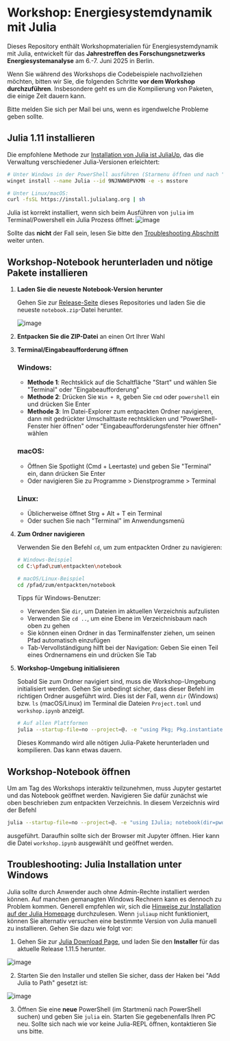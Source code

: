 # Workshop: Energiesystemdynamik mit Julia

Dieses Repository enthält Workshopmaterialien für Energiesystemdynamik mit Julia, entwickelt für das **Jahrestreffen des Forschungsnetzwerks Energiesystemanalyse** am 6.-7. Juni 2025 in Berlin.

Wenn Sie während des Workshops die Codebeispiele nachvollziehen möchten, bitten wir Sie,
die folgenden Schritte **vor dem Workshop durchzuführen**. Insbesondere geht es um die Kompilierung von Paketen, die einige Zeit dauern kann.

Bitte melden Sie sich per Mail bei uns, wenn es irgendwelche Probleme geben sollte.

## Julia 1.11 installieren

   Die empfohlene Methode zur [Installation von Julia ist JuliaUp](https://julialang.org/install/), das die Verwaltung verschiedener Julia-Versionen erleichtert:

   ```bash
   # Unter Windows in der PowerShell ausführen (Starmenu öffnen und nach "PowerShell" suchen)
   winget install --name Julia --id 9NJNWW8PVKMN -e -s msstore

   # Unter Linux/macOS:
   curl -fsSL https://install.julialang.org | sh
   ```

   Julia ist korrekt installiert, wenn sich beim Ausführen von `julia` im Terminal/Powershell ein Julia Prozess öffnet:
   ![image](https://github.com/user-attachments/assets/28f73953-7afe-4ac6-b568-953e84f3033e)

   Sollte das **nicht** der Fall sein, lesen Sie bitte den [Troubleshooting Abschnitt](#troubleshooting-julia-installation-unter-windows) weiter unten.

## Workshop-Notebook herunterladen und nötige Pakete installieren

1. **Laden Sie die neueste Notebook-Version herunter**

   Gehen Sie zur [Release-Seite](../../releases) dieses Repositories und laden Sie die neueste `notebook.zip`-Datei herunter.

   ![image](https://github.com/user-attachments/assets/ec5dfd02-f3e7-4d21-b645-1cb7cdc2da85)


3. **Entpacken Sie die ZIP-Datei** an einen Ort Ihrer Wahl

4. **Terminal/Eingabeaufforderung öffnen**

   ### Windows:
   - **Methode 1**: Rechtsklick auf die Schaltfläche "Start" und wählen Sie "Terminal" oder "Eingabeaufforderung"
   - **Methode 2**: Drücken Sie `Win + R`, geben Sie `cmd` oder `powershell` ein und drücken Sie Enter
   - **Methode 3**: Im Datei-Explorer zum entpackten Ordner navigieren, dann mit gedrückter Umschalttaste rechtsklicken und "PowerShell-Fenster hier öffnen" oder "Eingabeaufforderungsfenster hier öffnen" wählen

   ### macOS:
   - Öffnen Sie Spotlight (Cmd + Leertaste) und geben Sie "Terminal" ein, dann drücken Sie Enter
   - Oder navigieren Sie zu Programme > Dienstprogramme > Terminal

   ### Linux:
   - Üblicherweise öffnet Strg + Alt + T ein Terminal
   - Oder suchen Sie nach "Terminal" im Anwendungsmenü

5. **Zum Ordner navigieren**

   Verwenden Sie den Befehl `cd`, um zum entpackten Ordner zu navigieren:

   ```bash
   # Windows-Beispiel
   cd C:\pfad\zum\entpackten\notebook

   # macOS/Linux-Beispiel
   cd /pfad/zum/entpackten/notebook
   ```

   Tipps für Windows-Benutzer:
   - Verwenden Sie `dir`, um Dateien im aktuellen Verzeichnis aufzulisten
   - Verwenden Sie `cd ..`, um eine Ebene im Verzeichnisbaum nach oben zu gehen
   - Sie können einen Ordner in das Terminalfenster ziehen, um seinen Pfad automatisch einzufügen
   - Tab-Vervollständigung hilft bei der Navigation: Geben Sie einen Teil eines Ordnernamens ein und drücken Sie Tab

6. **Workshop-Umgebung initialisieren**

   Sobald Sie zum Ordner navigiert sind, muss die Workshop-Umgebung initialisiert werden.
   Gehen Sie unbedingt sicher, dass dieser Befehl im richtigen Ordner ausgeführt wird. Dies ist der Fall, wenn `dir` (Windows) bzw. `ls` (macOS/Linux) im Terminal die Dateien `Project.toml` und `workshop.ipynb` anzeigt.

   ```bash
   # Auf allen Plattformen
   julia --startup-file=no --project=@. -e "using Pkg; Pkg.instantiate(); Pkg.build(); Pkg.precompile()"
   ```

   Dieses Kommando wird alle nötigen Julia-Pakete herunterladen und kompilieren. Das kann etwas dauern.

## Workshop-Notebook öffnen

Um am Tag des Workshops interaktiv teilzunehmen, muss Jupyter gestartet und das Notebook geöffnet werden. Navigieren Sie dafür zunächst wie oben beschrieben zum entpackten Verzeichnis.
In diesem Verzeichnis wird der Befehl

```bash
julia --startup-file=no --project=@. -e "using IJulia; notebook(dir=pwd())"
```

ausgeführt. Daraufhin sollte sich der Browser mit Jupyter öffnen. Hier kann die Datei `workshop.ipynb` ausgewählt und geöffnet werden.

## Troubleshooting: Julia Installation unter Windows

Julia sollte durch Anwender auch ohne Admin-Rechte installiert werden können.
Auf manchen gemanagten Windows Rechnern kann es dennoch zu Problem kommen.
Generell empfehlen wir, sich die [Hinweise zur Installation auf der Julia Homepage](https://julialang.org/install/) durchzulesen.
Wenn `juliaup` nicht funktioniert, können Sie alternativ versuchen eine bestimmte Version von Julia manuell zu installieren.
Gehen Sie dazu wie folgt vor:

1. Gehen Sie zur [Julia Download Page](https://julialang.org/downloads/), und laden Sie den **Installer** für das aktuelle Release 1.11.5 herunter.

![image](https://github.com/user-attachments/assets/53f2fe01-7f12-4907-b959-791b23dbc9d3)

2. Starten Sie den Installer und stellen Sie sicher, dass der Haken bei "Add Julia to Path" gesetzt ist:

![image](https://github.com/user-attachments/assets/5417b741-b4f6-4782-a978-c91b6785a812)


3. Öffnen Sie eine **neue** PowerShell (im Startmenü nach PowerShell suchen) und
   geben Sie `julia` ein. Starten Sie gegebenenfalls Ihren PC neu. Sollte sich
   nach wie vor keine Julia-REPL öffnen, kontaktieren Sie uns bitte.
